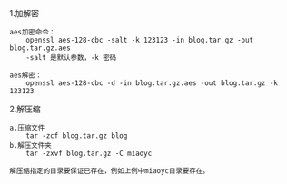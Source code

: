1.加解密
    

    aes加密命令：
        openssl aes-128-cbc -salt -k 123123 -in blog.tar.gz -out blog.tar.gz.aes
    	-salt 是默认参数，-k 密码
    
    aes解密：
    	openssl aes-128-cbc -d -in blog.tar.gz.aes -out blog.tar.gz -k 123123

2.解压缩

    a.压缩文件
    	tar -zcf blog.tar.gz blog
    b.解压文件夹
    	tar -zxvf blog.tar.gz -C miaoyc
    
    解压缩指定的目录要保证已存在，例如上例中miaoyc目录要存在。

